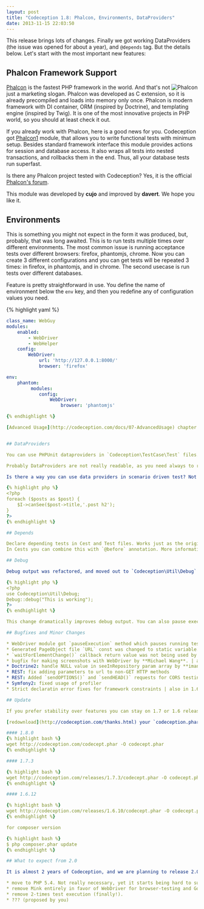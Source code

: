 ```yaml
---
layout: post
title: "Codeception 1.8: Phalcon, Environments, DataProviders"
date: 2013-11-15 22:03:50
---
```


This release brings lots of changes. Finally we got working DataProviders (the issue was opened for about a year), and `@depends` tag. But the details below. Let's start with the most important new features:

## Phalcon Framework Support


<img src="https://lh3.googleusercontent.com/-wjtJgs6HLwc/AAAAAAAAAAI/AAAAAAAAAD4/IvimRkefmI4/s120-c/photo.jpg" alt="Phalcon" style="float: right">


[Phalcon](http://phalconphp.com/) is the fastest PHP framework in the world. And that's not just a marketing slogan. Phalcon was developed as C extension, so it is already precompiled and loads into memory only once. Phalcon is modern framework with DI container, ORM (inspired by Doctrine), and templating engine (inspired by Twig). It is one of the most innovative projects in PHP world, so you should at least check it out. 

If you already work with Phalcon, here is a good news for you. Codeception got [Phalcon1](http://codeception.com/docs/modules/Phalcon1) module, that allows you to write functional tests with minimum setup. Besides standard framework interface this module provides actions for session and database access. It also wraps all tests into nested transactions, and rollbacks them in the end. Thus, all your database tests run superfast.

Is there any Phalcon project tested with Codeception? Yes, it is the official [Phalcon's forum](https://github.com/phalcon/forum).

This module was developed by **cujo** and improved by **davert**. We hope you like it.

## Environments

This is something you might not expect in the form it was produced, but, probably, that was long awaited.
This is to run tests multiple times over different environments. The most common issue is running acceptance tests over different browsers: firefox, phantomjs, chrome. Now you can create 3 different configurations and you can get tests will be repeated 3 times: in firefox, in phantomjs, and in chrome. The second usecase is run tests over different databases. 

Feature is pretty straightforward in use. You define the name of environment below the `env` key, and then you redefine any of configuration values you need.

{% highlight yaml %}
``` yaml
class_name: WebGuy
modules:
    enabled:
        - WebDriver
        - WebHelper
    config:
        WebDriver:
            url: 'http://127.0.0.1:8000/'
            browser: 'firefox'

env:
    phantom:
         modules:
            config:
                WebDriver:
                    browser: 'phantomjs'

{% endhighlight %}

[Advanced Usage](http://codeception.com/docs/07-AdvancedUsage) chapter was updated.


## DataProviders

You can use PHPUnit dataproviders in `Codeception\TestCase\Test` files. Yep. Finally.

Probably DataProviders are not really readable, as you need always to refer into data sets, which may be defined in the different part of a testcase. You can consider using [examples of Codeception\Specify](https://github.com/Codeception/Specify#examples) library, as for alternative for dataproviders.

Is there a way you can use data providers in scenario driven test? Not exactly, but you can emulate them with loops and conditional asserts:

{% highlight php %}
<?php
foreach ($posts as $post) {
	$I->canSee($post->title,'.post h2');
}
?>
{% endhighlight %}

## Depends

Declare depending tests in Cest and Test files. Works just as the original `@depends` of PHPUnit.
In Cests you can combine this with `@before` annotation. More information in [Advanced Usage](http://codeception.com/docs/07-AdvancedUsage).

## Debug

Debug output was refactored, and moved out to `Codeception\Util\Debug` class. This class can be used globally, i.e in tests, helpers, - wherever you want. To print debug information you should call:

{% highlight php %}
<?php
use Codeception\Util\Debug;
Debug::debug("This is working");
?>
{% endhighlight %}

This change dramatically improves debug output. You can also pause execution with `pause` static method of this class. Useful for debugging and tests development, implemented in `WebDriver` module as `pauseExecution` action.

## Bugfixes and Minor Changes

* WebDriver module got `pauseExecution` method which pauses running test in debug mode.
* Generated PageObject file `URL` const was changed to static variable.
* `waitForElementChange()` callback return value was not being used by **wheelsandcogs** | also in 1.7
* bugfix for making screenshots with WebDriver by **Michael Wang**. | also in 1.7
* Doctrine2: handle NULL value in seeInRepository param array by **imanzuk** | also in 1.7
* REST: fix adding parameters to url to non-GET HTTP methods 
* REST: Added `sendOPTIONS()` and `sendHEAD()` requests for CORS testing
* Symfony2: fixed usage of profiler
* Strict declaratin error fixes for framework constraints | also in 1.6, 1.7

## Update

If you prefer stability over features you can stay on 1.7 or 1.6 releases. We've got them updated too.

[redownload](http://codeception.com/thanks.html) your `codeception.phar` for update:

#### 1.8.0
{% highlight bash %}
wget http://codeception.com/codecept.phar -O codecept.phar
{% endhighlight %}

#### 1.7.3

{% highlight bash %}
wget http://codeception.com/releases/1.7.3/codecept.phar -O codecept.phar
{% endhighlight %}

#### 1.6.12

{% highlight bash %}
wget http://codeception.com/releases/1.6.10/codecept.phar -O codecept.phar
{% endhighlight %}

for composer version

{% highlight bash %}
$ php composer.phar update
{% endhighlight %}

## What to expect from 2.0

It is almost 2 years of Codeception, and we are planning to release 2.0 version as a next major to celebrate that. It is a major change, thus we can add few BC breaks. We are planning to:

* move to PHP 5.4. Not really necessary, yet it starts being hard to support 5.3.
* remove Mink entirely in favor of WebDriver for browser-testing and Goutte for headless testing.
* remove 2-times test execution (finally!).
* ??? (proposed by you)

